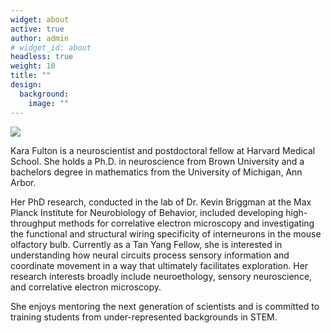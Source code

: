 ```yaml
---
widget: about
active: true
author: admin
# widget_id: about
headless: true
weight: 10
title: ""
design:
  background:
    image: ""
---
```

![](/static/media/dsc00624.jpg)

Kara Fulton is a neuroscientist and postdoctoral fellow at Harvard Medical School. She holds a Ph.D. in neuroscience from Brown University and a bachelors degree in mathematics from the University of Michigan, Ann Arbor.

Her PhD research, conducted in the lab of Dr. Kevin Briggman at the Max Planck Institute for Neurobiology of Behavior, included developing high-throughput methods for correlative electron microscopy and investigating the functional and structural wiring specificity of interneurons in the mouse olfactory bulb. Currently as a Tan Yang Fellow, she is interested in understanding how neural circuits process sensory information and coordinate movement in a way that ultimately facilitates exploration. Her research interests broadly include neuroethology, sensory neuroscience, and correlative electron microscopy.

She enjoys mentoring the next generation of scientists and is committed to training students from under-represented backgrounds in STEM.
